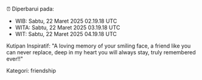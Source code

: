 ⏰ Diperbarui pada:
- WIB: Sabtu, 22 Maret 2025 02.19.18 UTC
- WITA: Sabtu, 22 Maret 2025 03.19.18 UTC
- WIT: Sabtu, 22 Maret 2025 04.19.18 UTC

Kutipan Inspiratif:
"A loving memory of your smiling face, a friend like you can never replace, deep in my heart you will always stay, truly remembered ever!!"


Kategori: friendship

